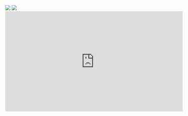 <img src=/pub/pix/pig-butcher1.avif>

<img src=/pub/pix/pig-butcher2.avif>

<iframe width="560" height="315" src="https://www.youtube.com/embed/iSvDXDCcBt0?si=uuLwfw57z_15p3Z1" title="YouTube video player" frameborder="0" allow="accelerometer; autoplay; clipboard-write; encrypted-media; gyroscope; picture-in-picture; web-share" referrerpolicy="strict-origin-when-cross-origin" allowfullscreen></iframe>
